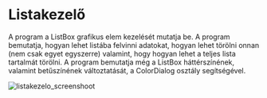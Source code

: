 # Listakezelő
A program a ListBox grafikus elem kezelését mutatja be.
A program bemutatja, hogyan lehet listába felvinni adatokat, hogyan lehet törölni onnan (nem csak egyet egyszerre) valamint, hogy hogyan lehet a teljes lista tartalmát törölni.
A program bemutatja még a ListBox háttérszínének, valamint betűszínének változtatását, a ColorDialog osztály segítségével.

![listakezelo_screenshoot](https://user-images.githubusercontent.com/74590556/143069969-f63d1df0-71c2-4551-9fdf-4aba7ebac474.PNG)
